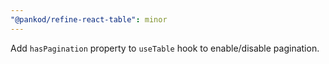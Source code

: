 ```yaml
---
"@pankod/refine-react-table": minor
---
```


Add `hasPagination` property to `useTable` hook to enable/disable pagination.
